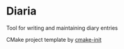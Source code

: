 # Diaria
Tool for writing and maintaining diary entries

CMake project template by [cmake-init](https://github.com/friendlyanon/cmake-init)
